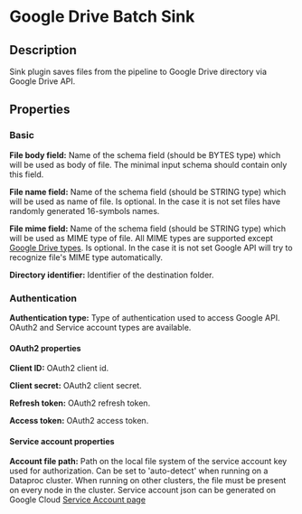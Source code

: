 # Google Drive Batch Sink


Description
-----------
Sink plugin saves files from the pipeline to Google Drive directory via Google Drive API.

Properties
----------

### Basic

**File body field:** Name of the schema field (should be BYTES type) which will be used as body of file.
The minimal input schema should contain only this field.

**File name field:** Name of the schema field (should be STRING type) which will be used as name of file. 
Is optional. In the case it is not set files have randomly generated 16-symbols names.

**File mime field:** Name of the schema field (should be STRING type) which will be used as MIME type of file. 
All MIME types are supported except [Google Drive types](https://developers.google.com/drive/api/v3/mime-types).
Is optional. In the case it is not set Google API will try to recognize file's MIME type automatically.

**Directory identifier:** Identifier of the destination folder.

### Authentication

**Authentication type:** Type of authentication used to access Google API. 
OAuth2 and Service account types are available.

#### OAuth2 properties

**Client ID:** OAuth2 client id.

**Client secret:** OAuth2 client secret.

**Refresh token:** OAuth2 refresh token.

**Access token:** OAuth2 access token.

#### Service account properties

**Account file path:** Path on the local file system of the service account key used for authorization.
Can be set to 'auto-detect' when running on a Dataproc cluster. 
When running on other clusters, the file must be present on every node in the cluster.
Service account json can be generated on Google Cloud 
[Service Account page](https://console.cloud.google.com/iam-admin/serviceaccounts)